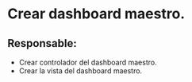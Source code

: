 # Crear dashboard maestro.

## Responsable:

* Crear controlador del dashboard maestro.
* Crear la vista del dashboard maestro.